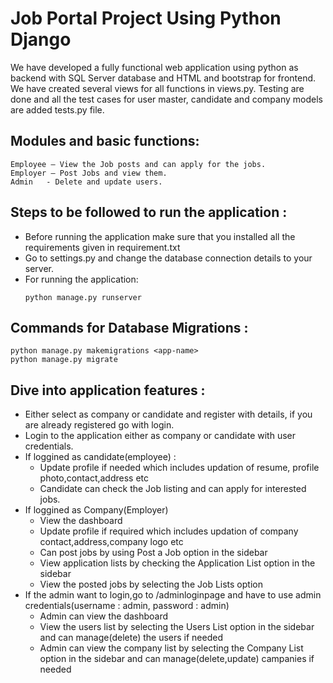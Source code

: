 # Job Portal Project Using Python Django 

We have developed a fully functional web application using python as backend with SQL Server database and HTML and bootstrap for frontend.
We have created several views for all functions in views.py.
Testing are done and all the test cases for user master, candidate and company models are added tests.py file.

## Modules and basic functions:
	Employee – View the Job posts and can apply for the jobs.
	Employer – Post Jobs and view them.
	Admin   - Delete and update users.
	
## Steps to be followed to run the application :

- Before running the application make sure that you installed all the requirements given in requirement.txt <br />
- Go to settings.py and change the database connection details to your server.<br />
- For running the application: <br />
	```
	python manage.py runserver
	```
## Commands for Database Migrations :

```
python manage.py makemigrations <app-name>
python manage.py migrate
```
## Dive into application features :

- Either select as company or candidate and register with details, if you are already registered go with login. <br />
- Login to the application either as company or candidate with user credentials.<br />
- If loggined as candidate(employee) :
	- Update profile if needed which includes updation of resume, profile photo,contact,address etc
	- Candidate can check the Job listing and can apply for interested jobs.
- If loggined as Company(Employer)
	- View the dashboard
	- Update profile if required which includes updation of company contact,address,company logo etc
	- Can post jobs by using Post a Job option in the sidebar
	- View application lists by checking the Application List option in the sidebar
	- View the posted jobs by selecting the Job Lists option
- If the admin want to login,go to /adminloginpage and have to use admin credentials(username : admin, password : admin)
	- Admin can view the dashboard
	- View the users list by selecting the Users List option in the sidebar and can manage(delete) the users if needed
	- Admin can view the company list by selecting the Company List option in the sidebar and can manage(delete,update) campanies if needed 




